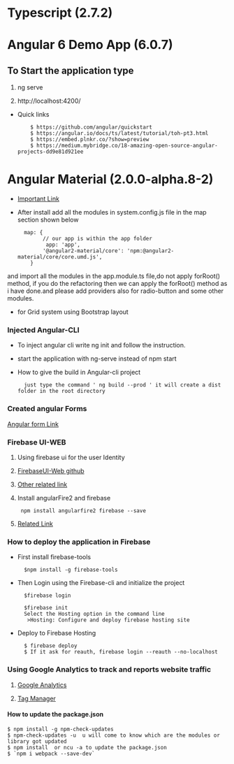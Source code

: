 # Typescript (2.7.2)

# Angular 6 Demo App (6.0.7)

## To Start the application type 

 1. ng serve
 
 1. http://localhost:4200/

* Quick links

          $ https://github.com/angular/quickstart
          $ https://angular.io/docs/ts/latest/tutorial/toh-pt3.html
          $ https://embed.plnkr.co/?show=preview
          $ https://medium.mybridge.co/18-amazing-open-source-angular-projects-dd9e81d921ee

# Angular Material (2.0.0-alpha.8-2)
 
 
* [Important Link](https://github.com/angular/material2)

* After install add all the modules in system.config.js file in the map section 
shown below

        map: {
              // our app is within the app folder
               app: 'app',
              '@angular2-material/core': 'npm:@angular2-material/core/core.umd.js',
          }


and import all the modules in the app.module.ts file,do not apply forRoot() method,
if you do the refactoring then we can apply the forRoot() method as i have done.and please add providers also for radio-button and some other modules.

* for Grid system using Bootstrap layout 
   


### Injected Angular-CLI  

* To inject angular cli write ng init and follow the instruction.
* start the application with ng-serve instead of npm start
* How to give the build in Angular-cli project
   
        just type the command ' ng build --prod ' it will create a dist folder in the root directory


### Created angular Forms

   [Angular form Link](https://angular.io/docs/ts/latest/guide/forms.html)


### Firebase UI-WEB

1. Using firebase ui for the user Identity 
              
1. [FirebaseUI-Web github](https://github.com/firebase/FirebaseUI-Web)
1. [Other related link](https://firebase.google.com/docs/auth/web/password-auth#before_you_begin)

1. Install angularFire2 and firebase

        npm install angularfire2 firebase --save

1. [Related Link](https://github.com/angular/angularfire2/blob/master/docs/3-retrieving-data-as-lists.md)


### How to deploy the application in Firebase

* First install firebase-tools
   
        $npm install -g firebase-tools

* Then Login using the Firebase-cli and initialize the project
    
        $firebase login

        $firebase init
        Select the Hosting option in the command line
         >Hosting: Configure and deploy firebase hosting site

* Deploy to Firebase Hosting
      
        $ firebase deploy
        $ If it ask for reauth, firebase login --reauth --no-localhost

### Using Google Analytics to track and reports website traffic

1. [Google Analytics](https://analytics.google.com/)

1. [Tag Manager](https://tagmanager.google.com/)


#### How to update the package.json

    $ npm install -g npm-check-updates
    $ npm-check-updates -u  u will come to know which are the modules or library got updated
    $ npm install  or ncu -a to update the package.json
    $ `npm i webpack --save-dev`